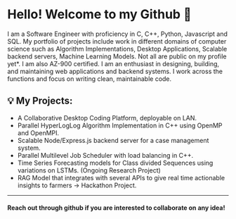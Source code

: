 # Hello! Welcome to my Github 👋

I am a Software Engineer with proficiency in C, C++, Python, Javascript and SQL. My portfolio of projects include work in different domains of computer science such as Algorithm Implementations, Desktop Applications, Scalable backend servers, Machine Learning Models. Not all are public on my profile yet*. I am also AZ-900 certified.
I am an enthusiast in designing, building, and maintaining web applications and backend systems. I work across the functions and focus on writing clean, maintainable code.

## 💡 My Projects:
* A Collaborative Desktop Coding Platform, deployable on LAN. 
* Parallel HyperLogLog Algorithm Implementation in C++ using OpenMP and OpenMPI.
* Scalable Node/Express.js backend server for a case management system.
* Parallel Multilevel Job Scheduler with load balancing in C++.
* Time Series Forecasting models for Class divided Sequences using variations on LSTMs. (Ongoing Research Project)   
* RAG Model that integrates with several APIs to give real time actionable insights to farmers -> Hackathon Project.    
---

#### Reach out through github if you are interested to collaborate on any idea!
